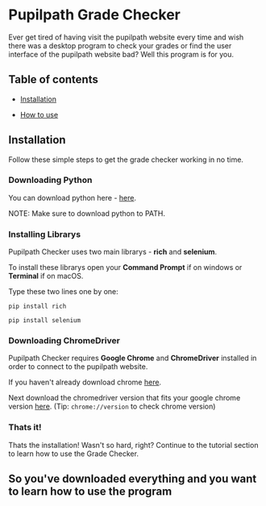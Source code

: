 # Pupilpath Grade Checker
Ever get tired of having visit the pupilpath website every time and wish there was a desktop program to check your grades or find the user interface of the pupilpath website bad? Well this program is for you.

## Table of contents
* [Installation](#installation)

* [How to use](#tutorial)

<a name="installation"></a>
## Installation
Follow these simple steps to get the grade checker working in no time.

### Downloading Python
You can download python here - [here](https://python.org).

NOTE: Make sure to download python to PATH.

### Installing Librarys
Pupilpath Checker uses two main librarys - **rich** and **selenium**.

To install these librarys open your **Command Prompt** if on windows or **Terminal** if on macOS.

Type these two lines one by one:

`pip install rich`

`pip install selenium`

### Downloading ChromeDriver
Pupilpath Checker requires **Google Chrome** and **ChromeDriver** installed in order to connect to the pupilpath website.

If you haven't already download chrome [here](https://www.google.com/chrome/).

Next download the chromedriver version that fits your google chrome version [here](https://chromedriver.chromium.org/downloads). (Tip: `chrome://version` to check chrome version)

### Thats it!
Thats the installation! Wasn't so hard, right? Continue to the tutorial section to learn how to use the Grade Checker.

<a name="tutorial"></a>
## So you've downloaded everything and you want to learn how to use the program
